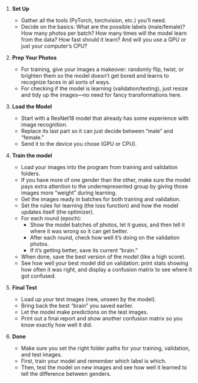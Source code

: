 1. **Set Up**
   - Gather all the tools (PyTorch, torchvision, etc.) you’ll need.
   - Decide on the basics: What are the possible labels (male/female)? How many photos per batch? How many times will the model learn from the data? How fast should it learn? And will you use a GPU or just your computer’s CPU?

2. **Prep Your Photos**
   - For training, give your images a makeover: randomly flip, twist, or brighten them so the model doesn’t get bored and learns to recognize faces in all sorts of ways.
   - For checking if the model is learning (validation/testing), just resize and tidy up the images—no need for fancy transformations here.

3. **Load the Model**
   - Start with a ResNet18 model that already has some experience with image recognition.
   - Replace its last part so it can just decide between “male” and “female.”
   - Send it to the device you chose (GPU or CPU).

4. **Train the model**
   - Load your images into the program from training and validation folders.
   - If you have more of one gender than the other, make sure the model pays extra attention to the underrepresented group by giving those images more “weight” during learning.
   - Get the images ready in batches for both training and validation.
   - Set the rules for learning (the loss function) and how the model updates itself (the optimizer).
   - For each round (epoch):
     - Show the model batches of photos, let it guess, and then tell it where it was wrong so it can get better.
     - After each round, check how well it’s doing on the validation photos.
     - If it’s getting better, save its current “brain.”
   - When done, save the best version of the model (like a high score).
   - See how well your best model did on validation: print stats showing how often it was right, and display a confusion matrix to see where it got confused.

5. **Final Test**
   - Load up your test images (new, unseen by the model).
   - Bring back the best “brain” you saved earlier.
   - Let the model make predictions on the test images.
   - Print out a final report and show another confusion matrix so you know exactly how well it did.

6. **Done**
   - Make sure you set the right folder paths for your training, validation, and test images.
   - First, train your model and remember which label is which.
   - Then, test the model on new images and see how well it learned to tell the difference between genders.
